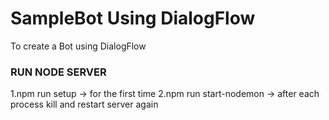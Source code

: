 # SampleBot Using DialogFlow

To create a Bot using DialogFlow

### RUN NODE SERVER

1.npm run setup -> for the first time
2.npm run start-nodemon -> after each process kill and restart server again
